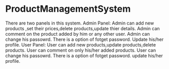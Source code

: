 # ProductManagementSystem
There are two panels in this system.
Admin Panel:
Admin can add new products ,set their prices,delete products,update thier details.
Admin can comment on the product added by him or any other user.
Admin can change his passowrd.
There is a option of fotget password.
Update his/her profile.
User Panel:
User can add new products,update products,delete products.
User can comment on only his/her added products.
User can change his passowrd.
There is a option of fotget password.
update his/her profile.


